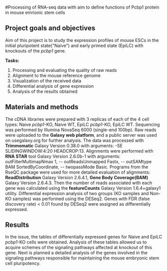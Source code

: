 
#Processing of RNA-seq data with aim to define functions of Pcbp1 protein  in mouse emrionic stem cells

## **Project goals and objectives**
Aim of this project is to study the expression profiles of mouse ESCs in the initial pluripotent state("Naive") and early primed state (EpiLC) with knockouts of the _pcbp1_ gene. 

**Tasks:**
1) Processing and evaluating the quality of raw reads
2) Alignment to the mouse reference genome
3) Visualization of the received data
4) Differential analysis of gene expression
5) Analysis of the results obtained


## Materials and methods
The cDNA libraries were prepared with 3 replicas of each of the 4 cell types: Naive _pcbp1_-KO, Naive WT, EpiLC _pcbp1_-KO, EpiLC WT. Sequencing was performed by Illumina NovaSeq 6000 (single-end 100bp). Raw reads were uploaded to the **Galaxy web platform**, and a public server was used on usegalaxy.org for further analysis. The data was processed with **Trimmomatic**  Galaxy Version 0.38.0 with arguments: -SE SLIDINGWINDOW:4:20 HEADCROP:13. Alignments were performed with **RNA STAR** tool Galaxy Version 2.6.0b-1 with arguments: outFilterMultimapNmax 1, -- outReadsUnmapped Fastx, -- outSAMtype BAM SortedByCoordinate, -- twopassMode Basic. Programs from the RseQC package were used for more detailed evaluation of alignments: **ReadDistribution** Galaxy Version 2.6.4.1, **Gene Body Coverage(BAM)**  Galaxy Version 2.6.4.3. Then the number of reads associated with each gene was calculated using the **featureCounts** Galaxy Version 1.6.4+galaxy1 utility. Differential expression analysis of two groups (KO samples and Non-KO samples) was performed using the DESeq2. Genes with FDR (false discovery rate) < 0.01 found by DESeq2 were assigned as differentially expressed. 

## Results
In the issue, the tables of differentially expressed genes for Naive and EpiLC _pcbp1_-KO cells were obtained. Analysis of these tables allowed us to acquire schemes of the signaling pathways affected at knockout of this gene. Next is planned a detailed analysis of the genes involved in the signaling pathways responsible for maintaining the  mouse embryonic stem cell pluripotency.